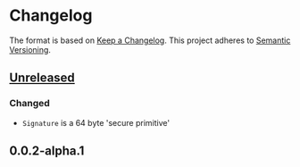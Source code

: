---
---
# Changelog
The format is based on [Keep a Changelog](https://keepachangelog.com/en/1.0.0/).
This project adheres to [Semantic Versioning](https://semver.org/spec/v2.0.0.html).

## [Unreleased]

### Changed
- `Signature` is a 64 byte 'secure primitive'

## 0.0.2-alpha.1

[Unreleased]: https://github.com/holochain/holochain/holochain_zome_types-v0.0.2-alpha.1...HEAD
